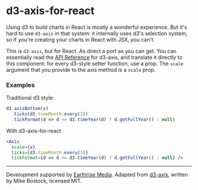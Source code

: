 # d3-axis-for-react

Using d3 to build charts in React is mostly a wonderful experience. But
it's hard to use `d3-axis` in that system: it internally uses d3's selection
system, so if you're creating your charts in React with JSX, you can't.

This is `d3-axis`, but for React. As direct a port as you can get. You can
essentially read the [API Reference](https://github.com/d3/d3-axis#api-reference)
for d3-axis, and translate it directly to this component: for every d3-style
setter function, use a prop. The `scale` argument that you provide to
the axis method is a `scale` prop.

### Examples

Traditional d3 style:

```js
d3.axisBottom(x)
  .ticks(d3.timeMonth.every(3))
  .tickFormat(d => d <= d3.timeYear(d) ? d.getFullYear() : null)
```

With d3-axis-for-react

```jsx
<Axis
  scale={x}
  ticks={d3.timeMonth.every(3)}
  tickFormat={d => d <= d3.timeYear(d) ? d.getFullYear() : null} />
```

---

Development supported by [Earthrise Media](https://www.earthgenome.org/earthrise/).
Adapted from [d3-axis](https://github.com/d3/d3-axis), written by Mike Bostock,
licensed MIT.
